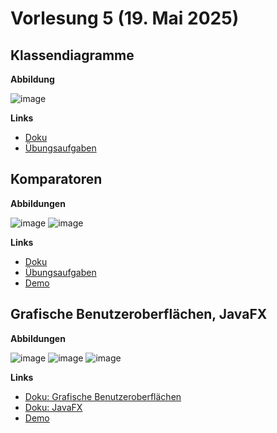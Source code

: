 # Vorlesung 5 (19. Mai 2025)

## Klassendiagramme

**Abbildung**

![image](https://github.com/user-attachments/assets/b3b4aebd-d46c-476a-88e7-00eb41bb308f)

**Links**

- [Doku](https://jappuccini.github.io/java-docs/production/documentation/class-diagrams)
- [Übungsaufgaben](https://jappuccini.github.io/java-docs/production/exercises/class-diagrams/)

## Komparatoren

**Abbildungen**

![image](https://github.com/user-attachments/assets/d9dc5180-0051-448f-9fba-adcb2fe048a3)
![image](https://github.com/user-attachments/assets/0c5de9fa-26c5-448c-8786-3b3277e11685)

**Links**

- [Doku](https://jappuccini.github.io/java-docs/production/documentation/comparators)
- [Übungsaufgaben](https://jappuccini.github.io/java-docs/production/exercises/comparators/)
- [Demo](https://github.com/appenmaier/java_timtis24/blob/main/src/main/java/main/D06_Comparators.java)

## Grafische Benutzeroberflächen, JavaFX

**Abbildungen**

![image](https://github.com/user-attachments/assets/3ac426fb-9d0d-4bdd-ac2a-f638dae747bc)
![image](https://github.com/user-attachments/assets/3e9203c6-847d-4073-b053-ce6c3b10c268)
![image](https://github.com/user-attachments/assets/6f85e5e5-5876-4cc1-b3e3-0b08497b3825)

**Links**

- [Doku: Grafische Benutzeroberflächen](https://jappuccini.github.io/java-docs/production/documentation/gui)
- [Doku: JavaFX](https://jappuccini.github.io/java-docs/production/documentation/javafx)
- [Demo](https://github.com/appenmaier/java_timtis24/blob/main/src/main/java/edu/jappuccini/demos/io/MainClass.java)
